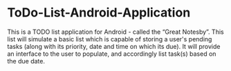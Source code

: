 ToDo-List-Android-Application
=============================

This is a  TODO list application for Android - called the “Great Notesby”. 
This list will simulate a basic list which is capable of storing a user's pending tasks (along with its priority, date and time on which its due). 
It will provide an interface to the user to populate, and accordingly list task(s) based on the due date. 


